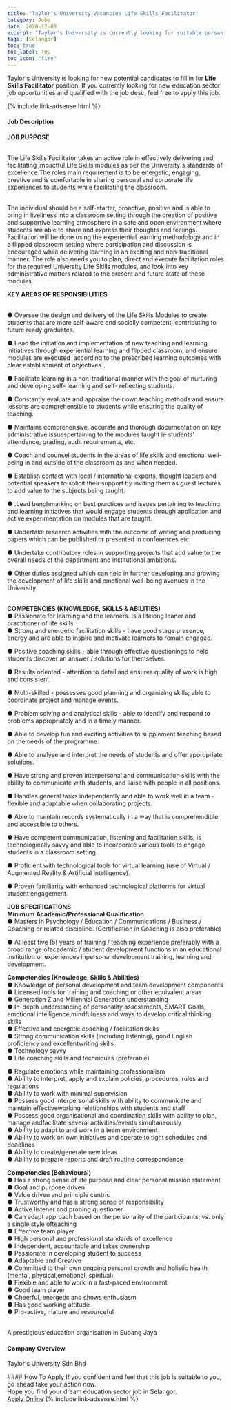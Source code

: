 ```yaml
---
title: "Taylor's University Vacancies Life Skills Facilitator" 
category: Jobs 
date: 2020-12-08 
excerpt: "Taylor's University is currently looking for suitable person to fill in the Life Skills Facilitator which positioned at Selangor" 
tags: [Selangor] 
toc: true 
toc_label: TOC 
toc_icon: "fire" 
--- 
```


<p>Taylor's University is looking for new potential candidates to fill in for <b>Life Skills Facilitator</b> position. If you currently looking for new education sector job opportunities and qualified with the job desc, feel free to apply this job.
</p>{% include link-adsense.html %} 
 <div><div><div><h4>Job Description</h4></div></div><div><div><span><div><div><p><strong>JOB PURPOSE</strong></p><p><br>The Life Skills Facilitator takes an active role in effectively delivering and facilitating impactful Life Skills modules as per the University's standards of excellence.The roles main requirement is&#160;to be energetic, engaging, creative and is comfortable in sharing personal and corporate life experiences to students while facilitating the classroom.&#160;</p><p><br>The individual should be a self-starter, proactive, positive and is able to bring in liveliness into a classroom setting through the creation of positive and supportive learning atmosphere in&#160;a safe and open environment where students are able to share and express their thoughts and feelings. Facilitation will be done using the experiential learning methodology and in a flipped classroom setting where participation and discussion is encouraged while delivering learning in an exciting and non-traditional manner. The role also needs you&#160;to plan, direct and execute facilitation roles for the required University Life Skills modules, and look into key administrative matters related to the present and future state of these modules.</p><p><strong>KEY AREAS OF RESPONSIBILITIES</strong></p><p><br>&#9679; Oversee the design and delivery of the Life Skills Modules to create students that are more self-aware and socially competent, contributing to future ready graduates.</p><p>&#9679; Lead the initiation and implementation of new teaching and learning initiatives through experiential learning and flipped classroom, and ensure modules are executed&#160; according to the prescribed learning outcomes with clear establishment of objectives.</p><p>&#9679; Facilitate learning in a non-traditional manner with the goal of nurturing and developing self- learning and self- reflecting students.</p><p>&#9679; Constantly evaluate and appraise their own teaching methods and ensure lessons are comprehensible to students while ensuring the quality of teaching.</p><p>&#9679; Maintains comprehensive, accurate and thorough documentation on key administrative issuespertaining to the modules taught ie students' attendance, grading, audit requirements, etc.</p><p>&#9679; Coach and counsel students in the areas of life skills and emotional well-being in and outside of the classroom as and when needed.</p><p>&#9679; Establish contact with local / international experts, thought leaders and potential speakers to solicit their support by inviting them as guest lectures to add value to the subjects being taught.</p><p>&#9679; .Lead benchmarking on best practices and issues pertaining to teaching and learning initiatives that would engage students through application and active experimentation on modules that are taught.</p><p>&#9679; Undertake research activities with the outcome of writing and producing papers which can be published or presented in conferences etc.</p><p>&#9679; Undertake contributory roles in supporting projects that add value to the overall needs of the department and institutional ambitions.</p><p>&#9679; Other duties assigned which can help in further developing and growing the development of life skills and emotional well-being avenues in the University.</p><p><br><strong>COMPETENCIES (KNOWLEDGE, SKILLS &amp; ABILITIES)</strong><br>&#9679; Passionate for learning and the learners. Is a lifelong leaner and practitioner of life skills.<br>&#9679; Strong and energetic facilitation skills - have good stage presence, energy and are able to inspire and motivate learners to remain engaged.</p><p>&#9679; Positive coaching skills - able through effective questionings to help students discover an answer / solutions for themselves.</p><p>&#9679; Results oriented - attention to detail and ensures quality of work is high and consistent.</p><p>&#9679; Multi-skilled - possesses good planning and organizing skills; able to coordinate project and manage events.</p><p>&#9679; Problem solving and analytical skills - able to identify and respond to problems appropriately and in a timely manner.</p><p>&#9679; Able to develop fun and exciting activities to supplement teaching based on the needs of the programme.</p><p>&#9679; Able to analyse and interpret the needs of students and offer appropriate solutions.</p><p>&#9679; Have strong and proven interpersonal and communication skills with the ability to communicate with students, and liaise with people in all positions.</p><p>&#9679; Handles general tasks independently and able to work well in a team - flexible and adaptable when collaborating projects.</p><p>&#9679; Able to maintain records systematically in a way that is comprehendible and accessible to others.</p><p>&#9679; Have competent communication, listening and facilitation skills, is technologically savvy and able to incorporate various tools to engage students in a classroom setting.</p><p>&#9679; Proficient with technological tools for virtual learning (use of Virtual / Augmented Reality &amp; Artificial Intelligence).</p><p>&#9679; Proven familiarity with enhanced technological platforms for virtual student engagement.</p><p><strong>JOB SPECIFICATIONS</strong><br><strong>Minimum Academic/Professional Qualification</strong><br>&#9679; Masters in Psychology / Education / Communications / Business / Coaching or related discipline. (Certification in Coaching is also preferable)</p><p>&#9679; At least five (5) years of training / teaching experience preferably with a broad range ofacademic / student development functions in an educational institution or experiences inpersonal development training, learning and development.</p><p><strong>Competencies (Knowledge, Skills &amp; Abilities)</strong><br>&#9679;&#160;Knowledge of personal development and team development components<br>&#9679;&#160;Licensed tools for training and coaching or other equivalent areas<br>&#9679;&#160;Generation Z and Millennial Generation understanding<br>&#9679;&#160;In-depth understanding of personality assessments, SMART Goals, emotional intelligence,mindfulness and ways to develop critical thinking skills<br>&#9679; Effective and energetic coaching / facilitation skills<br>&#9679; Strong communication skills (including listening), good English proficiency and excellentwriting skills<br>&#9679;&#160;Technology savvy<br>&#9679; Life coaching skills and techniques (preferable)</p><p>&#9679; Regulate emotions while maintaining professionalism<br>&#9679; Ability to interpret, apply and explain policies, procedures, rules and regulations<br>&#9679; Ability to work with minimal supervision<br>&#9679; Possess good interpersonal skills with ability to communicate and maintain effectiveworking relationships with students and staff<br>&#9679; Possess good organisational and coordination skills with ability to plan, manage andfacilitate several activities/events simultaneously<br>&#9679; Ability to adapt to and work in a team environment<br>&#9679; Ability to work on own initiatives and operate to tight schedules and deadlines<br>&#9679; Ability to create/generate new ideas<br>&#9679; Ability to prepare reports and draft routine correspondence</p><p><strong>Competencies (Behavioural)</strong><br>&#9679; Has a strong sense of life purpose and clear personal mission statement<br>&#9679; Goal and purpose driven<br>&#9679; Value driven and principle centric<br>&#9679; Trustworthy and has a strong sense of responsibility<br>&#9679; Active listener and probing questioner<br>&#9679; Can adapt approach based on the personality of the participants; vs. only a single style ofteaching<br>&#9679; Effective team player<br>&#9679; High personal and professional standards of excellence<br>&#9679; Independent, accountable and takes ownership<br>&#9679; Passionate in developing student to success<br>&#9679; Adaptable and Creative<br>&#9679; Committed to their own ongoing personal growth and holistic health (mental, physical,emotional, spiritual)<br>&#9679; Flexible and able to work in a fast-paced environment<br>&#9679; Good team player<br>&#9679; Cheerful, energetic and shows enthusiasm<br>&#9679; Has good working attitude<br>&#9679; Pro-active, mature and resourceful<br>&#160;</p></div><p>A prestigious education organisation in Subang Jaya</p></div></span></div></div></div> 
<div><div><div><h4>Company Overview</h4></div></div><div><div><span><div><p>Taylor's University Sdn Bhd</p></div></span></div></div></div> 
#### How To Apply 
If you confident and feel that this job is suitable to you, go ahead take your action now. <br/> 
Hope you find your dream education sector job in Selangor. <br/> 
<a href="https://www.jobstreet.com.my/en/job/life-skills-facilitator-4439467?jobId=jobstreet-my-job-4439467&sectionRank=2&token=0~408fea3f-4a63-4f18-9151-2c7cd8658c22&fr=SRP%20View%20In%20New%20Ta" class="btn btn--info" target="_blank" rel="nofollow noopenner">Apply Online</a> 
{% include link-adsense.html %} 